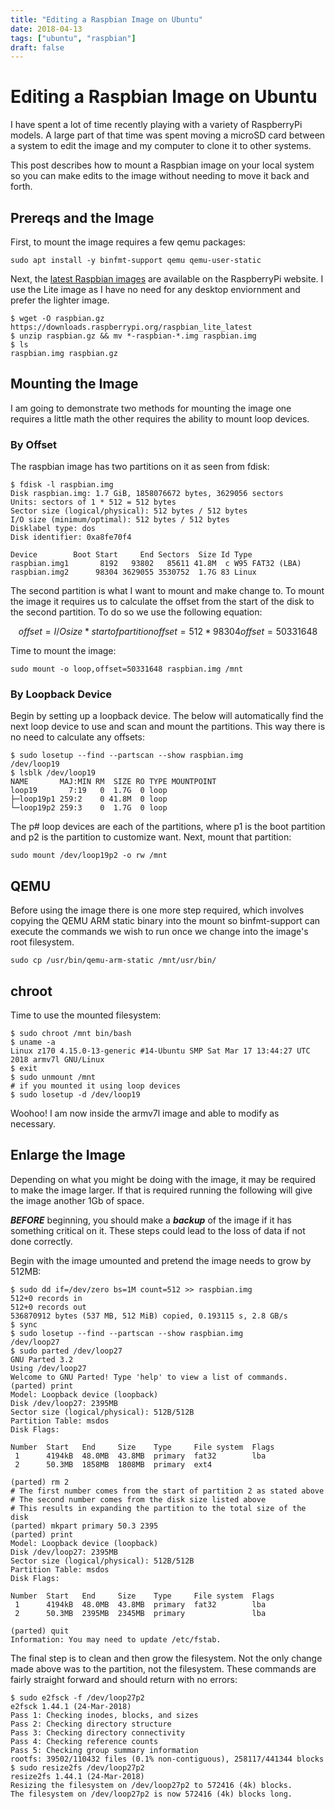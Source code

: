 ```yaml
---
title: "Editing a Raspbian Image on Ubuntu"
date: 2018-04-13
tags: ["ubuntu", "raspbian"]
draft: false
---
```


# Editing a Raspbian Image on Ubuntu

I have spent a lot of time recently playing with a variety of RaspberryPi models. A large part of that time was spent moving a microSD card between a system to edit the image and my computer to clone it to other systems.

This post describes how to mount a Raspbian image on your local system so you can make edits to the image without needing to move it back and forth.

## Prereqs and the Image

First, to mount the image requires a few qemu packages:

```shell
sudo apt install -y binfmt-support qemu qemu-user-static
```

Next, the [latest Raspbian images](https://www.raspberrypi.org/downloads/raspbian/) are available on the RaspberryPi website. I use the Lite image as I have no need for any desktop enviornment and prefer the lighter image.

```shell
$ wget -O raspbian.gz https://downloads.raspberrypi.org/raspbian_lite_latest
$ unzip raspbian.gz && mv *-raspbian-*.img raspbian.img
$ ls
raspbian.img raspbian.gz
```

## Mounting the Image

I am going to demonstrate two methods for mounting the image one requires a little math the other requires the ability to mount loop devices.

### By Offset

The raspbian image has two partitions on it as seen from fdisk:

```shell
$ fdisk -l raspbian.img
Disk raspbian.img: 1.7 GiB, 1858076672 bytes, 3629056 sectors
Units: sectors of 1 * 512 = 512 bytes
Sector size (logical/physical): 512 bytes / 512 bytes
I/O size (minimum/optimal): 512 bytes / 512 bytes
Disklabel type: dos
Disk identifier: 0xa8fe70f4

Device        Boot Start     End Sectors  Size Id Type
raspbian.img1       8192   93802   85611 41.8M  c W95 FAT32 (LBA)
raspbian.img2      98304 3629055 3530752  1.7G 83 Linux
```

The second partition is what I want to mount and make change to. To mount the image it requires us to calculate the offset from the start of the disk to the second partition. To do so we use the following equation:

```math
offset = I/O size * start of partition
offset = 512 * 98304
offset = 50331648
```

Time to mount the image:

```shell
sudo mount -o loop,offset=50331648 raspbian.img /mnt
```

### By Loopback Device

Begin by setting up a loopback device. The below will automatically find the next loop device to use and scan and mount the partitions. This way there is no need to calculate any offsets:

```shell
$ sudo losetup --find --partscan --show raspbian.img
/dev/loop19
$ lsblk /dev/loop19
NAME       MAJ:MIN RM  SIZE RO TYPE MOUNTPOINT
loop19       7:19   0  1.7G  0 loop
├─loop19p1 259:2    0 41.8M  0 loop
└─loop19p2 259:3    0  1.7G  0 loop
```

The p# loop devices are each of the partitions, where p1 is the boot partition and p2 is the partition to customize want. Next, mount that partition:

```shell
sudo mount /dev/loop19p2 -o rw /mnt
```

## QEMU

Before using the image there is one more step required, which involves copying the QEMU ARM static binary into the mount so binfmt-support can execute the commands we wish to run once we change into the image's root filesystem.

```shell
sudo cp /usr/bin/qemu-arm-static /mnt/usr/bin/
```

## chroot

Time to use the mounted filesystem:

```shell
$ sudo chroot /mnt bin/bash
$ uname -a
Linux z170 4.15.0-13-generic #14-Ubuntu SMP Sat Mar 17 13:44:27 UTC 2018 armv7l GNU/Linux
$ exit
$ sudo unmount /mnt
# if you mounted it using loop devices
$ sudo losetup -d /dev/loop19
```

Woohoo! I am now inside the armv7l image and able to modify as necessary.

## Enlarge the Image

Depending on what you might be doing with the image, it may be required to make the image larger. If that is required running the following will give the image another 1Gb of space.

***BEFORE*** beginning, you should make a ***backup*** of the image if it has something critical on it. These steps could lead to the loss of data if not done correctly.

Begin with the image umounted and pretend the image needs to grow by 512MB:

```shell
$ sudo dd if=/dev/zero bs=1M count=512 >> raspbian.img
512+0 records in
512+0 records out
536870912 bytes (537 MB, 512 MiB) copied, 0.193115 s, 2.8 GB/s
$ sync
$ sudo losetup --find --partscan --show raspbian.img
/dev/loop27
$ sudo parted /dev/loop27
GNU Parted 3.2
Using /dev/loop27
Welcome to GNU Parted! Type 'help' to view a list of commands.
(parted) print
Model: Loopback device (loopback)
Disk /dev/loop27: 2395MB
Sector size (logical/physical): 512B/512B
Partition Table: msdos
Disk Flags:

Number  Start   End     Size    Type     File system  Flags
 1      4194kB  48.0MB  43.8MB  primary  fat32        lba
 2      50.3MB  1858MB  1808MB  primary  ext4

(parted) rm 2
# The first number comes from the start of partition 2 as stated above
# The second number comes from the disk size listed above
# This results in expanding the partition to the total size of the disk
(parted) mkpart primary 50.3 2395
(parted) print
Model: Loopback device (loopback)
Disk /dev/loop27: 2395MB
Sector size (logical/physical): 512B/512B
Partition Table: msdos
Disk Flags:

Number  Start   End     Size    Type     File system  Flags
 1      4194kB  48.0MB  43.8MB  primary  fat32        lba
 2      50.3MB  2395MB  2345MB  primary               lba

(parted) quit
Information: You may need to update /etc/fstab.
```

The final step is to clean and then grow the filesystem. Not the only change made above was to the partition, not the filesystem. These commands are fairly straight forward and should return with no errors:

```shell
$ sudo e2fsck -f /dev/loop27p2
e2fsck 1.44.1 (24-Mar-2018)
Pass 1: Checking inodes, blocks, and sizes
Pass 2: Checking directory structure
Pass 3: Checking directory connectivity
Pass 4: Checking reference counts
Pass 5: Checking group summary information
rootfs: 39502/110432 files (0.1% non-contiguous), 258117/441344 blocks
$ sudo resize2fs /dev/loop27p2
resize2fs 1.44.1 (24-Mar-2018)
Resizing the filesystem on /dev/loop27p2 to 572416 (4k) blocks.
The filesystem on /dev/loop27p2 is now 572416 (4k) blocks long.
```